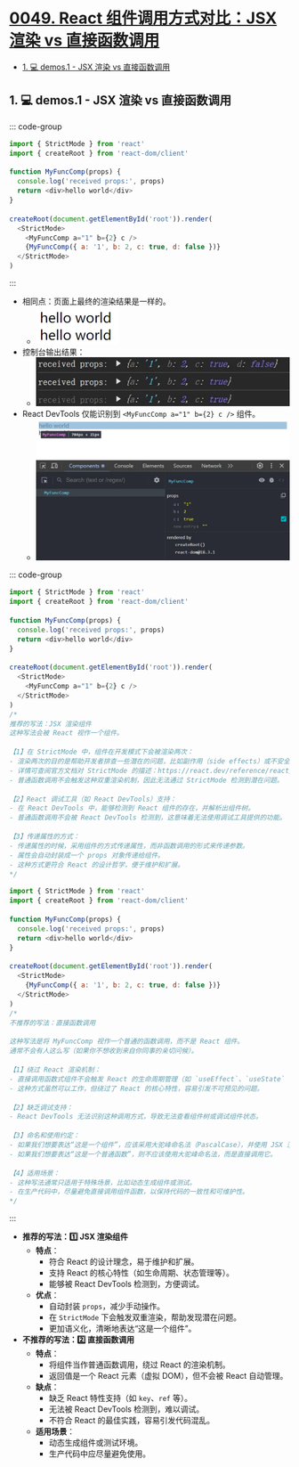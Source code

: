 # [0049. React 组件调用方式对比：JSX 渲染 vs 直接函数调用](https://github.com/Tdahuyou/TNotes.react/tree/main/notes/0049.%20React%20%E7%BB%84%E4%BB%B6%E8%B0%83%E7%94%A8%E6%96%B9%E5%BC%8F%E5%AF%B9%E6%AF%94%EF%BC%9AJSX%20%E6%B8%B2%E6%9F%93%20vs%20%E7%9B%B4%E6%8E%A5%E5%87%BD%E6%95%B0%E8%B0%83%E7%94%A8)

<!-- region:toc -->

- [1. 💻 demos.1 - JSX 渲染 vs 直接函数调用](#1--demos1---jsx-渲染-vs-直接函数调用)

<!-- endregion:toc -->

## 1. 💻 demos.1 - JSX 渲染 vs 直接函数调用

::: code-group

```js [两种调用方式]
import { StrictMode } from 'react'
import { createRoot } from 'react-dom/client'

function MyFuncComp(props) {
  console.log('received props:', props)
  return <div>hello world</div>
}

createRoot(document.getElementById('root')).render(
  <StrictMode>
    <MyFuncComp a="1" b={2} c />
    {MyFuncComp({ a: '1', b: 2, c: true, d: false })}
  </StrictMode>
)
```

:::

- 相同点：页面上最终的渲染结果是一样的。
  - ![](assets/2025-02-17-14-35-44.png)
- 控制台输出结果：
  - ![](assets/2025-02-17-14-35-55.png)
- React DevTools 仅能识别到 `<MyFuncComp a="1" b={2} c />` 组件。
  - ![](assets/2025-02-17-14-36-15.png)

::: code-group

```js [1️⃣ JSX 渲染]
import { StrictMode } from 'react'
import { createRoot } from 'react-dom/client'

function MyFuncComp(props) {
  console.log('received props:', props)
  return <div>hello world</div>
}

createRoot(document.getElementById('root')).render(
  <StrictMode>
    <MyFuncComp a="1" b={2} c />
  </StrictMode>
)
/*
推荐的写法：JSX 渲染组件
这种写法会被 React 视作一个组件。

【1】在 StrictMode 中，组件在开发模式下会被渲染两次：
- 渲染两次的目的是帮助开发者排查一些潜在的问题，比如副作用（side effects）或不安全的生命周期方法。
- 详情可查阅官方文档对 StrictMode 的描述：https://react.dev/reference/react/StrictMode
- 普通函数调用不会触发这种双重渲染机制，因此无法通过 StrictMode 检测到潜在问题。

【2】React 调试工具（如 React DevTools）支持：
- 在 React DevTools 中，能够检测到 React 组件的存在，并解析出组件树。
- 普通函数调用不会被 React DevTools 检测到，这意味着无法使用调试工具提供的功能。

【3】传递属性的方式：
- 传递属性的时候，采用组件的方式传递属性，而非函数调用的形式来传递参数。
- 属性会自动封装成一个 props 对象传递给组件。
- 这种方式更符合 React 的设计哲学，便于维护和扩展。
*/
```

```js [2️⃣ 直接函数调用]
import { StrictMode } from 'react'
import { createRoot } from 'react-dom/client'

function MyFuncComp(props) {
  console.log('received props:', props)
  return <div>hello world</div>
}

createRoot(document.getElementById('root')).render(
  <StrictMode>
    {MyFuncComp({ a: '1', b: 2, c: true, d: false })}
  </StrictMode>
)
/*
不推荐的写法：直接函数调用

这种写法是将 MyFuncComp 视作一个普通的函数调用，而不是 React 组件。
通常不会有人这么写（如果你不想收到来自你同事的亲切问候）。

【1】绕过 React 渲染机制：
- 直接调用函数式组件不会触发 React 的生命周期管理（如 `useEffect`、`useState` 等）。
- 这种方式虽然可以工作，但绕过了 React 的核心特性，容易引发不可预见的问题。

【2】缺乏调试支持：
- React DevTools 无法识别这种调用方式，导致无法查看组件树或调试组件状态。

【3】命名和使用约定：
- 如果我们想要表达“这是一个组件”，应该采用大驼峰命名法（PascalCase），并使用 JSX 渲染它。
- 如果我们想要表达“这是一个普通函数”，则不应该使用大驼峰命名法，而是直接调用它。

【4】适用场景：
- 这种写法通常只适用于特殊场景，比如动态生成组件或测试。
- 在生产代码中，尽量避免直接调用组件函数，以保持代码的一致性和可维护性。
*/
```

:::

- **推荐的写法：1️⃣ JSX 渲染组件**
  - **特点**：
    - 符合 React 的设计理念，易于维护和扩展。
    - 支持 React 的核心特性（如生命周期、状态管理等）。
    - 能够被 React DevTools 检测到，方便调试。
  - **优点**：
    - 自动封装 `props`，减少手动操作。
    - 在 `StrictMode` 下会触发双重渲染，帮助发现潜在问题。
    - 更加语义化，清晰地表达“这是一个组件”。
- **不推荐的写法：2️⃣ 直接函数调用**
  - **特点**：
    - 将组件当作普通函数调用，绕过 React 的渲染机制。
    - 返回值是一个 React 元素（虚拟 DOM），但不会被 React 自动管理。
  - **缺点**：
    - 缺乏 React 特性支持（如 `key`、`ref` 等）。
    - 无法被 React DevTools 检测到，难以调试。
    - 不符合 React 的最佳实践，容易引发代码混乱。
  - **适用场景**：
    - 动态生成组件或测试环境。
    - 生产代码中应尽量避免使用。
